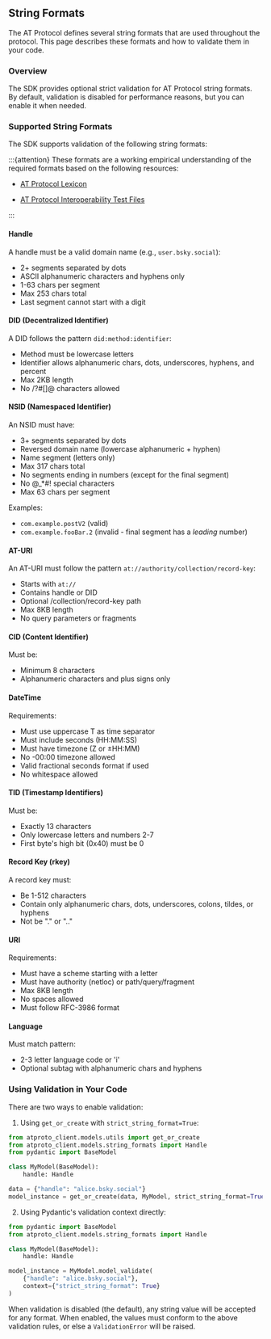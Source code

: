 ## String Formats

The AT Protocol defines several string formats that are used throughout the protocol. This page describes these formats and how to validate them in your code.

### Overview

The SDK provides optional strict validation for AT Protocol string formats. By default, validation is disabled for performance reasons, but you can enable it when needed.

### Supported String Formats

The SDK supports validation of the following string formats:

:::{attention}
These formats are a working empirical understanding of the required formats based on the following resources:

- [AT Protocol Lexicon](https://atproto.com/specs/lexicon)

- [AT Protocol Interoperability Test Files](https://github.com/bluesky-social/atproto/tree/main/interop-test-files/syntax)

:::


#### Handle
A handle must be a valid domain name (e.g., `user.bsky.social`):
- 2+ segments separated by dots
- ASCII alphanumeric characters and hyphens only
- 1-63 chars per segment
- Max 253 chars total
- Last segment cannot start with a digit

#### DID (Decentralized Identifier)
A DID follows the pattern `did:method:identifier`:
- Method must be lowercase letters
- Identifier allows alphanumeric chars, dots, underscores, hyphens, and percent
- Max 2KB length
- No /?#[]@ characters allowed

#### NSID (Namespaced Identifier)
An NSID must have:
- 3+ segments separated by dots
- Reversed domain name (lowercase alphanumeric + hyphen)
- Name segment (letters only)
- Max 317 chars total
- No segments ending in numbers (except for the final segment)
- No @_*#! special characters
- Max 63 chars per segment

Examples:
- `com.example.postV2` (valid)
- `com.example.fooBar.2` (invalid - final segment has a _leading_ number)

#### AT-URI
An AT-URI must follow the pattern `at://authority/collection/record-key`:
- Starts with `at://`
- Contains handle or DID
- Optional /collection/record-key path
- Max 8KB length
- No query parameters or fragments

#### CID (Content Identifier)
Must be:
- Minimum 8 characters
- Alphanumeric characters and plus signs only

#### DateTime
Requirements:
- Must use uppercase T as time separator
- Must include seconds (HH:MM:SS)
- Must have timezone (Z or ±HH:MM)
- No -00:00 timezone allowed
- Valid fractional seconds format if used
- No whitespace allowed

#### TID (Timestamp Identifiers)
Must be:
- Exactly 13 characters
- Only lowercase letters and numbers 2-7
- First byte's high bit (0x40) must be 0

#### Record Key (rkey)
A record key must:
- Be 1-512 characters
- Contain only alphanumeric chars, dots, underscores, colons, tildes, or hyphens
- Not be "." or ".."

#### URI
Requirements:
- Must have a scheme starting with a letter
- Must have authority (netloc) or path/query/fragment
- Max 8KB length
- No spaces allowed
- Must follow RFC-3986 format

#### Language
Must match pattern:
- 2-3 letter language code or 'i'
- Optional subtag with alphanumeric chars and hyphens

### Using Validation in Your Code

There are two ways to enable validation:

1. Using `get_or_create` with `strict_string_format=True`:

```python
from atproto_client.models.utils import get_or_create
from atproto_client.models.string_formats import Handle
from pydantic import BaseModel

class MyModel(BaseModel):
    handle: Handle

data = {"handle": "alice.bsky.social"}
model_instance = get_or_create(data, MyModel, strict_string_format=True)
```

2. Using Pydantic's validation context directly:

```python
from pydantic import BaseModel
from atproto_client.models.string_formats import Handle

class MyModel(BaseModel):
    handle: Handle

model_instance = MyModel.model_validate(
    {"handle": "alice.bsky.social"},
    context={"strict_string_format": True}
)
```

When validation is disabled (the default), any string value will be accepted for any format. When enabled, the values must conform to the above validation rules, or else a `ValidationError` will be raised.
